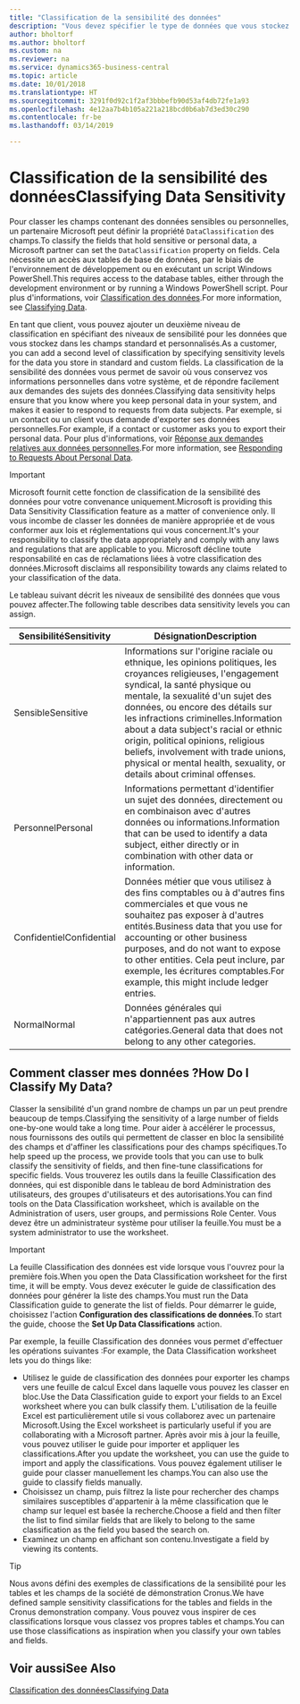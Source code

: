 ```yaml
---
title: "Classification de la sensibilité des données"
description: "Vous devez spécifier le type de données que vous stockez sur les personnes afin de pouvoir répondre aux demandes des sujets des données."
author: bholtorf
ms.author: bholtorf
ms.custom: na
ms.reviewer: na
ms.service: dynamics365-business-central
ms.topic: article
ms.date: 10/01/2018
ms.translationtype: HT
ms.sourcegitcommit: 3291f0d92c1f2af3bbbefb90d53af4db72fe1a93
ms.openlocfilehash: 4e12aa7b4b105a221a218bcd0b6ab7d3ed30c290
ms.contentlocale: fr-be
ms.lasthandoff: 03/14/2019

---
```


# <a name="classifying-data-sensitivity"></a><span data-ttu-id="20a28-103">Classification de la sensibilité des données</span><span class="sxs-lookup"><span data-stu-id="20a28-103">Classifying Data Sensitivity</span></span>
<span data-ttu-id="20a28-104">Pour classer les champs contenant des données sensibles ou personnelles, un partenaire Microsoft peut définir la propriété ```DataClassification``` des champs.</span><span class="sxs-lookup"><span data-stu-id="20a28-104">To classify the fields that hold sensitive or personal data, a Microsoft partner can set the ```DataClassification``` property on fields.</span></span> <span data-ttu-id="20a28-105">Cela nécessite un accès aux tables de base de données, par le biais de l'environnement de développement ou en exécutant un script Windows PowerShell.</span><span class="sxs-lookup"><span data-stu-id="20a28-105">This requires access to the database tables, either through the development environment or by running a Windows PowerShell script.</span></span> <span data-ttu-id="20a28-106">Pour plus d'informations, voir [Classification des données](https://docs.microsoft.com/en-us/dynamics-nav/classifying-data).</span><span class="sxs-lookup"><span data-stu-id="20a28-106">For more information, see [Classifying Data](https://docs.microsoft.com/en-us/dynamics-nav/classifying-data).</span></span>  

<span data-ttu-id="20a28-107">En tant que client, vous pouvez ajouter un deuxième niveau de classification en spécifiant des niveaux de sensibilité pour les données que vous stockez dans les champs standard et personnalisés.</span><span class="sxs-lookup"><span data-stu-id="20a28-107">As a customer, you can add a second level of classification by specifying sensitivity levels for the data you store in standard and custom fields.</span></span> <span data-ttu-id="20a28-108">La classification de la sensibilité des données vous permet de savoir où vous conservez vos informations personnelles dans votre système, et de répondre facilement aux demandes des sujets des données.</span><span class="sxs-lookup"><span data-stu-id="20a28-108">Classifying data sensitivity helps ensure that you know where you keep personal data in your system, and makes it easier to respond to requests from data subjects.</span></span> <span data-ttu-id="20a28-109">Par exemple, si un contact ou un client vous demande d'exporter ses données personnelles.</span><span class="sxs-lookup"><span data-stu-id="20a28-109">For example, if a contact or customer asks you to export their personal data.</span></span> <span data-ttu-id="20a28-110">Pour plus d'informations, voir [Réponse aux demandes relatives aux données personnelles](admin-responding-to-requests-about-personal-data.md).</span><span class="sxs-lookup"><span data-stu-id="20a28-110">For more information, see [Responding to Requests About Personal Data](admin-responding-to-requests-about-personal-data.md).</span></span>

> [!Important]
> <span data-ttu-id="20a28-111">Microsoft fournit cette fonction de classification de la sensibilité des données pour votre convenance uniquement.</span><span class="sxs-lookup"><span data-stu-id="20a28-111">Microsoft is providing this Data Sensitivity Classification feature as a matter of convenience only.</span></span> <span data-ttu-id="20a28-112">Il vous incombe de classer les données de manière appropriée et de vous conformer aux lois et réglementations qui vous concernent.</span><span class="sxs-lookup"><span data-stu-id="20a28-112">It's your responsibility to classify the data appropriately and comply with any laws and regulations that are applicable to you.</span></span> <span data-ttu-id="20a28-113">Microsoft décline toute responsabilité en cas de réclamations liées à votre classification des données.</span><span class="sxs-lookup"><span data-stu-id="20a28-113">Microsoft disclaims all responsibility towards any claims related to your classification of the data.</span></span>  

<span data-ttu-id="20a28-114">Le tableau suivant décrit les niveaux de sensibilité des données que vous pouvez affecter.</span><span class="sxs-lookup"><span data-stu-id="20a28-114">The following table describes data sensitivity levels you can assign.</span></span>

|<span data-ttu-id="20a28-115">Sensibilité</span><span class="sxs-lookup"><span data-stu-id="20a28-115">Sensitivity</span></span>|<span data-ttu-id="20a28-116">Désignation</span><span class="sxs-lookup"><span data-stu-id="20a28-116">Description</span></span>|
|----|----|
|<span data-ttu-id="20a28-117">Sensible</span><span class="sxs-lookup"><span data-stu-id="20a28-117">Sensitive</span></span> | <span data-ttu-id="20a28-118">Informations sur l'origine raciale ou ethnique, les opinions politiques, les croyances religieuses, l'engagement syndical, la santé physique ou mentale, la sexualité d'un sujet des données, ou encore des détails sur les infractions criminelles.</span><span class="sxs-lookup"><span data-stu-id="20a28-118">Information about a data subject's racial or ethnic origin, political opinions, religious beliefs, involvement with trade unions, physical or mental health, sexuality, or details about criminal offenses.</span></span> |
|<span data-ttu-id="20a28-119">Personnel</span><span class="sxs-lookup"><span data-stu-id="20a28-119">Personal</span></span> | <span data-ttu-id="20a28-120">Informations permettant d'identifier un sujet des données, directement ou en combinaison avec d'autres données ou informations.</span><span class="sxs-lookup"><span data-stu-id="20a28-120">Information that can be used to identify a data subject, either directly or in combination with other data or information.</span></span>|
|<span data-ttu-id="20a28-121">Confidentiel</span><span class="sxs-lookup"><span data-stu-id="20a28-121">Confidential</span></span> | <span data-ttu-id="20a28-122">Données métier que vous utilisez à des fins comptables ou à d'autres fins commerciales et que vous ne souhaitez pas exposer à d'autres entités.</span><span class="sxs-lookup"><span data-stu-id="20a28-122">Business data that you use for accounting or other business purposes, and do not want to expose to other entities.</span></span> <span data-ttu-id="20a28-123">Cela peut inclure, par exemple, les écritures comptables.</span><span class="sxs-lookup"><span data-stu-id="20a28-123">For example, this might include ledger entries.</span></span>|
|<span data-ttu-id="20a28-124">Normal</span><span class="sxs-lookup"><span data-stu-id="20a28-124">Normal</span></span> | <span data-ttu-id="20a28-125">Données générales qui n'appartiennent pas aux autres catégories.</span><span class="sxs-lookup"><span data-stu-id="20a28-125">General data that does not belong to any other categories.</span></span>|

## <a name="how-do-i-classify-my-data"></a><span data-ttu-id="20a28-126">Comment classer mes données ?</span><span class="sxs-lookup"><span data-stu-id="20a28-126">How Do I Classify My Data?</span></span>
<span data-ttu-id="20a28-127">Classer la sensibilité d'un grand nombre de champs un par un peut prendre beaucoup de temps.</span><span class="sxs-lookup"><span data-stu-id="20a28-127">Classifying the sensitivity of a large number of fields one-by-one would take a long time.</span></span> <span data-ttu-id="20a28-128">Pour aider à accélérer le processus, nous fournissons des outils qui permettent de classer en bloc la sensibilité des champs et d'affiner les classifications pour des champs spécifiques.</span><span class="sxs-lookup"><span data-stu-id="20a28-128">To help speed up the process, we provide tools that you can use to bulk classify the sensitivity of fields, and then fine-tune classifications for specific fields.</span></span> <span data-ttu-id="20a28-129">Vous trouverez les outils dans la feuille Classification des données, qui est disponible dans le tableau de bord Administration des utilisateurs, des groupes d'utilisateurs et des autorisations.</span><span class="sxs-lookup"><span data-stu-id="20a28-129">You can find tools on the Data Classification worksheet, which is available on the Administration of users, user groups, and permissions Role Center.</span></span> <span data-ttu-id="20a28-130">Vous devez être un administrateur système pour utiliser la feuille.</span><span class="sxs-lookup"><span data-stu-id="20a28-130">You must be a system administrator to use the worksheet.</span></span>

> [!Important]
> <span data-ttu-id="20a28-131">La feuille Classification des données est vide lorsque vous l'ouvrez pour la première fois.</span><span class="sxs-lookup"><span data-stu-id="20a28-131">When you open the Data Classification worksheet for the first time, it will be empty.</span></span> <span data-ttu-id="20a28-132">Vous devez exécuter le guide de classification des données pour générer la liste des champs.</span><span class="sxs-lookup"><span data-stu-id="20a28-132">You must run the Data Classification guide to generate the list of fields.</span></span> <span data-ttu-id="20a28-133">Pour démarrer le guide, choisissez l'action **Configuration des classifications de données**.</span><span class="sxs-lookup"><span data-stu-id="20a28-133">To start the guide, choose the **Set Up Data Classifications** action.</span></span>

<span data-ttu-id="20a28-134">Par exemple, la feuille Classification des données vous permet d'effectuer les opérations suivantes :</span><span class="sxs-lookup"><span data-stu-id="20a28-134">For example, the Data Classification worksheet lets you do things like:</span></span>  

* <span data-ttu-id="20a28-135">Utilisez le guide de classification des données pour exporter les champs vers une feuille de calcul Excel dans laquelle vous pouvez les classer en bloc.</span><span class="sxs-lookup"><span data-stu-id="20a28-135">Use the Data Classification guide to export your fields to an Excel worksheet where you can bulk classify them.</span></span> <span data-ttu-id="20a28-136">L'utilisation de la feuille Excel est particulièrement utile si vous collaborez avec un partenaire Microsoft.</span><span class="sxs-lookup"><span data-stu-id="20a28-136">Using the Excel worksheet is particularly useful if you are collaborating with a Microsoft partner.</span></span> <span data-ttu-id="20a28-137">Après avoir mis à jour la feuille, vous pouvez utiliser le guide pour importer et appliquer les classifications.</span><span class="sxs-lookup"><span data-stu-id="20a28-137">After you update the worksheet, you can use the guide to import and apply the classifications.</span></span> <span data-ttu-id="20a28-138">Vous pouvez également utiliser le guide pour classer manuellement les champs.</span><span class="sxs-lookup"><span data-stu-id="20a28-138">You can also use the guide to classify fields manually.</span></span>  
* <span data-ttu-id="20a28-139">Choisissez un champ, puis filtrez la liste pour rechercher des champs similaires susceptibles d'appartenir à la même classification que le champ sur lequel est basée la recherche.</span><span class="sxs-lookup"><span data-stu-id="20a28-139">Choose a field and then filter the list to find similar fields that are likely to belong to the same classification as the field you based the search on.</span></span>  
* <span data-ttu-id="20a28-140">Examinez un champ en affichant son contenu.</span><span class="sxs-lookup"><span data-stu-id="20a28-140">Investigate a field by viewing its contents.</span></span>  

> [!Tip]
> <span data-ttu-id="20a28-141">Nous avons défini des exemples de classifications de la sensibilité pour les tables et les champs de la société de démonstration Cronus.</span><span class="sxs-lookup"><span data-stu-id="20a28-141">We have defined sample sensitivity classifications for the tables and fields in the Cronus demonstration company.</span></span> <span data-ttu-id="20a28-142">Vous pouvez vous inspirer de ces classifications lorsque vous classez vos propres tables et champs.</span><span class="sxs-lookup"><span data-stu-id="20a28-142">You can use those classifications as inspiration when you classify your own tables and fields.</span></span>

## <a name="see-also"></a><span data-ttu-id="20a28-143">Voir aussi</span><span class="sxs-lookup"><span data-stu-id="20a28-143">See Also</span></span>
[<span data-ttu-id="20a28-144">Classification des données</span><span class="sxs-lookup"><span data-stu-id="20a28-144">Classifying Data</span></span>](https://docs.microsoft.com/en-us/dynamics-nav/classifying-data)  


